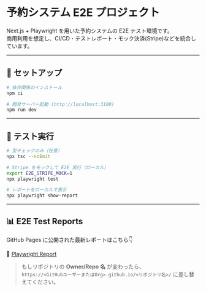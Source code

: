 # 予約システム E2E プロジェクト

Next.js + Playwright を用いた予約システムの E2E テスト環境です。  
商用利用を想定し、CI/CD・テストレポート・モック決済(Stripe)などを統合しています。

---
## 🚀 セットアップ

```bash
# 依存関係のインストール
npm ci

# 開発サーバー起動 (http://localhost:3100)
npm run dev
```

---
## 🧪 テスト実行

```bash
# 型チェックのみ（任意）
npx tsc --noEmit

# Stripe をモックして E2E 実行（ローカル）
export E2E_STRIPE_MOCK=1
npx playwright test

# レポートをローカルで表示
npx playwright show-report
```

---
## 📊 E2E Test Reports

GitHub Pages に公開された最新レポートはこちら👇

🔗 [Playwright Report](https://inkproduction1400-bot.github.io/auto-loop-demo/)

> もしリポジトリの **Owner/Repo 名** が変わったら、  
> `https://<GitHubユーザーまたはOrg>.github.io/<リポジトリ名>/` に差し替えてください。